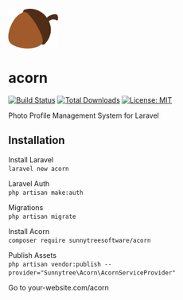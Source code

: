 <p><img style="text-align:center;" src="./publishable/assets/images/acorn-icon.svg" width="100"></p>
  
# acorn  
[![Build Status](https://travis-ci.com/sunnytreesoftware/acorn.svg?branch=master)](https://travis-ci.com/sunnytreesoftware/acorn)  [![Total Downloads](https://poser.pugx.org/sunnytreesoftware/acorn/d/total.svg)](https://packagist.org/packages/sunnytreesoftware/acorn) [![License: MIT](https://img.shields.io/badge/License-MIT-yellow.svg)](https://opensource.org/licenses/MIT) 

Photo Profile Management System for Laravel  


## Installation  
Install Laravel  
`
laravel new acorn
`  

Laravel Auth  
`
php artisan make:auth  
`

Migrations  
`
php artisan migrate  
`  

Install Acorn  
`
composer require sunnytreesoftware/acorn
`  

Publish Assets  
`
php artisan vendor:publish --provider="Sunnytree\Acorn\AcornServiceProvider"
`

Go to your-website.com/acorn

